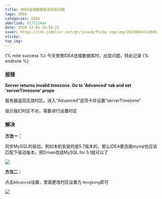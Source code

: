 ```yaml
---
title: IDEA连接数据库出现的问题
tags: IDEA
categories: IDEA
abbrlink: 517722444
date: 2020-12-01 10:54:23
cover: https://cdn.jsdelivr.net/gh/jinan6/PicGo-img/img/20210604113009.png
sticky:
top_img:
---
```


{% note success %}  今天使用IDEA连接数据库时，出现问题，特此记录 {% endnote %}

### 报错

**Server returns invalid timezone. Go to 'Advanced' tab and set 'serverTimezone' prope**

服务器返回无效时区。进入“Advanced”选项卡并设置“serverTimezone”

提示我们时区不对，需要进行设置时区

### 解决

**方法一：**

同步MySQL的驱动，例如本机安装的是5.7版本的，那么IDEA要连接mysql也应该匹配下驱动版本。把Driver改成MySQL for 5.1就可以了

![](https://cdn.jsdelivr.net/gh/jinan6/PicGo-img/img/20201201111939.png)

**方法二：**

点击`Advanced`设置，里面更改时区设置为 `Hongkong`即可

![](https://cdn.jsdelivr.net/gh/jinan6/PicGo-img/img/20201201112032.png)